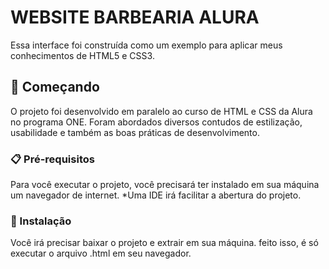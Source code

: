 # WEBSITE BARBEARIA ALURA

Essa interface foi construída como um exemplo para aplicar meus conhecimentos de HTML5 e CSS3.

## 🚀 Começando
O projeto foi desenvolvido em paralelo ao curso de HTML e CSS da Alura no programa ONE. Foram abordados
diversos contudos de estilização, usabilidade e também as boas práticas de desenvolvimento.

### 📋 Pré-requisitos

Para você executar o projeto, você precisará ter instalado em sua máquina um navegador de internet.
*Uma IDE irá facilitar a abertura do projeto.

### 🔧 Instalação

Você irá precisar baixar o projeto e extrair em sua máquina.
feito isso, é só executar o arquivo .html em seu navegador.

